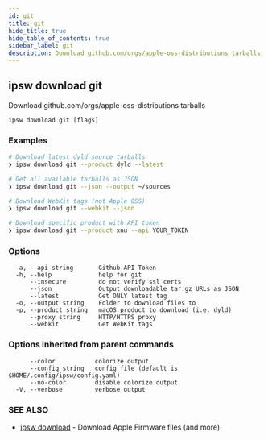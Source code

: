 ```yaml
---
id: git
title: git
hide_title: true
hide_table_of_contents: true
sidebar_label: git
description: Download github.com/orgs/apple-oss-distributions tarballs
---
```

## ipsw download git

Download github.com/orgs/apple-oss-distributions tarballs

```
ipsw download git [flags]
```

### Examples

```bash
# Download latest dyld source tarballs
❯ ipsw download git --product dyld --latest

# Get all available tarballs as JSON
❯ ipsw download git --json --output ~/sources

# Download WebKit tags (not Apple OSS)
❯ ipsw download git --webkit --json

# Download specific product with API token
❯ ipsw download git --product xnu --api YOUR_TOKEN

```

### Options

```
  -a, --api string       Github API Token
  -h, --help             help for git
      --insecure         do not verify ssl certs
      --json             Output downloadable tar.gz URLs as JSON
      --latest           Get ONLY latest tag
  -o, --output string    Folder to download files to
  -p, --product string   macOS product to download (i.e. dyld)
      --proxy string     HTTP/HTTPS proxy
      --webkit           Get WebKit tags
```

### Options inherited from parent commands

```
      --color           colorize output
      --config string   config file (default is $HOME/.config/ipsw/config.yaml)
      --no-color        disable colorize output
  -V, --verbose         verbose output
```

### SEE ALSO

* [ipsw download](/docs/cli/ipsw/download)	 - Download Apple Firmware files (and more)


